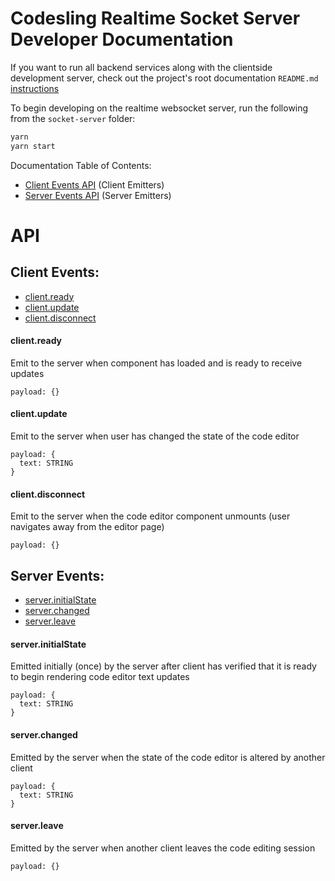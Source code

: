 # Codesling Realtime Socket Server Developer Documentation

If you want to run all backend services along with the clientside development server, check out the project's root documentation `README.md` [instructions](../README.md)

To begin developing on the realtime websocket server, run the following from the `socket-server` folder:

```bash
yarn
yarn start
```

Documentation Table of Contents:

* [Client Events API](#client-events) (Client Emitters)
* [Server Events API](#server-events) (Server Emitters)

# API

## Client Events:

* [client.ready](#clientready)
* [client.update](#clientupdate)
* [client.disconnect](#clientdisconnect)

#### client.ready

Emit to the server when component has loaded and is ready to receive updates

```plaintext
payload: {}
```

#### client.update

Emit to the server when user has changed the state of the code editor

```plaintext
payload: {
  text: STRING
}
```

#### client.disconnect

Emit to the server when the code editor component unmounts (user navigates away from the editor page)

```plaintext
payload: {}
```

## Server Events:

* [server.initialState](#serverinitialstate)
* [server.changed](#serverchanged)
* [server.leave](#serverleave)

#### server.initialState

Emitted initially (once) by the server after client has verified that it is ready to begin rendering code editor text updates

```plaintext
payload: {
  text: STRING
}
```

#### server.changed

Emitted by the server when the state of the code editor is altered by another client

```plaintext
payload: {
  text: STRING
}
```

#### server.leave

Emitted by the server when another client leaves the code editing session

```plaintext
payload: {}
```
